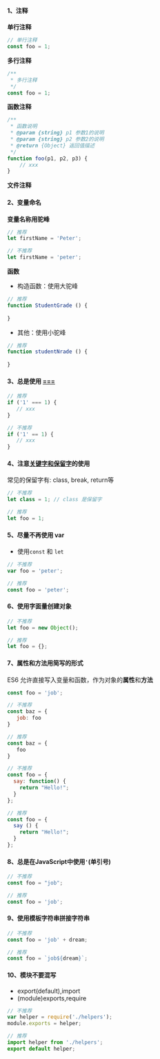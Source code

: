 #### 1、注释
**单行注释**
```js
// 单行注释
const foo = 1;
```

**多行注释**
```js
/**
 * 多行注释
 */
const foo = 1;
```

**函数注释**
```js
/**
 * 函数说明
 * @param {string} p1 参数1的说明
 * @param {string} p2 参数2的说明
 * @return {Object} 返回值描述
 */
function foo(p1, p2, p3) {
    // xxx
}
```

**文件注释**


#### 2、变量命名
**变量名称用驼峰**
```js
// 推荐
let firstName = 'Peter';

// 不推荐
let firstName = 'peter';
```

**函数**
- 构造函数：使用大驼峰
```js
// 推荐
function StudentGrade () {
  
}
```

- 其他：使用小驼峰
```js
// 推荐
function studentNrade () {
  
}
```

#### 3、总是使用 [===](https://www.zhihu.com/question/20348948/answer/14867031)
```js
// 推荐
if ('1' === 1) {
   // xxx
}

// 不推荐
if ('1' == 1) {
   // xxx
}
```

#### 4、注意[关键字和保留字](http://www.itxueyuan.org/view/6627.html)的使用
常见的保留字有: class, break, return等
```js
// 不推荐
let class = 1; // class 是保留字

// 推荐
let foo = 1;
```

#### 5、尽量不再使用 var
- 使用`const` 和 `let`
```js
// 不推荐
var foo = 'peter';

// 推荐
const foo = 'peter';
```

#### 6、使用字面量创建对象
```js
// 不推荐
let foo = new Object();

// 推荐
let foo = {};
```

#### 7、属性和方法用简写的形式
ES6 允许直接写入变量和函数，作为对象的**属性**和**方法**
```js
const foo = 'job';

// 不推荐
const baz = {
   job: foo
}

// 推荐
const baz = {
   foo
}

// 不推荐
const foo = {
  say: function() {
    return "Hello!";
  }
};

// 推荐
const foo = {
  say () {
    return "Hello!";
  }
};
```

#### 8、总是在JavaScript中使用`'`(单引号)
```js
// 不推荐
const foo = "job";

// 推荐
const foo = 'job';
```

#### 9、使用模板字符串拼接字符串
```js
// 不推荐
const foo = 'job' + dream;

// 推荐
const foo = `job${dream}`;
```

#### 10、模块不要混写
- export(default),import
- (module)exports,require
```js
// 不推荐
var helper = require('./helpers');
module.exports = helper;

// 推荐
import helper from './helpers';
export default helper;
```
